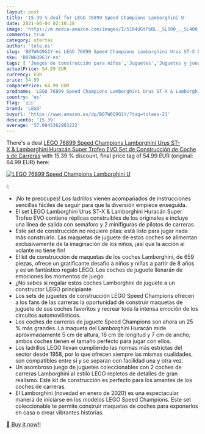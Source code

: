 ```yaml
---
layout: post
title: '15.39 % deal for LEGO 76899 Speed Champions Lamborghini U'
date: 2021-06-04 02:16:28
image: 'https://m.media-amazon.com/images/I/51b4UGtFbBL._SL500_._SL400_.jpg'
comments: true
category: ofertas
author: 'tole.es'
slug: 'B07W6Q9G1Y-es LEGO 76899 Speed Champions Lamborghini Urus ST-X &...'
sku: 'B07W6Q9G1Y-es'
tags: [ 'Juegos de construcción para niños','Juguetes','Juguetes y juegos','lego', ]
actualPrice: 54.99 EUR
currency: EUR
price: 54.99
comparePrice: 64.99 EUR
prodname: 'LEGO 76899 Speed Champions Lamborghini Urus ST-X & Lamborghini Huracán Super Trofeo EVO Set de Construcción de Coches de Carreras'
country: 'es'
flag: '🇪🇸'
brand: 'LEGO'
buyurl: 'https://www.amazon.es/dp/B07W6Q9G1Y/?tag=tolees-21'
descuento: '15.39'
average: '57.0845362903222'
---
```


There's a deal [LEGO 76899 Speed Champions Lamborghini Urus ST-X & Lamborghini Huracán Super Trofeo EVO Set de Construcción de Coches de Carreras](https://www.amazon.es/dp/B07W6Q9G1Y/?tag=tolees-21)  with  15.39 % discount, final price tag of  54.99 EUR (original: 64.99 EUR) here:

[![LEGO 76899 Speed Champions Lamborghini U](https://m.media-amazon.com/images/I/51b4UGtFbBL._SL500_._SL400_.jpg)](https://www.amazon.es/dp/B07W6Q9G1Y/?tag=tolees-21)

ℹ️:

- ¡No te preocupes! Los ladrillos vienen acompañados de instrucciones sencillas fáciles de seguir para que la diversión empiece enseguida.
- El set LEGO Lamborghini Urus ST-X & Lamborghini Huracán Super Trofeo EVO contiene réplicas construibles de los originales e incluye una línea de salida con semáforo y 2 minifiguras de pilotos de carreras.
- Este set de construcción no requiere pilas: está listo para jugar nada más construirlo. Las maquetas de juguete de estos coches se alimentan exclusivamente de la imaginación de los niños, ¡así que la acción al volante no tiene fin!
- El kit de construcción de maquetas de los coches Lamborghini, de 659 piezas, ofrece un gratificante desafío a niños y niñas a partir de 8 años y es un fantástico regalo LEGO. Los coches de juguete llenarán de emociones los momentos de juego.
- ¿No sabes si regalar estos coches Lamborghini de juguete a un constructor LEGO principiante
- Los sets de juguetes de construcción LEGO Speed Champions ofrecen a los fans de las carreras la oportunidad de construir maquetas de juguete de sus coches favoritos y recrear toda la intensa emoción de los circuitos automovilísticos.
- Los coches de carreras de juguete Speed Champions son ahora un 25 % más grandes. La maqueta del Lamborghini Huracán mide aproximadamente 5 cm de altura, 16 cm de longitud y 7 cm de ancho; ambos coches tienen el tamaño perfecto para jugar con ellos.
- Los ladrillos LEGO llevan cumpliendo las normas más estrictas del sector desde 1958, por lo que ofrecen siempre las mismas cualidades, son compatibles entre sí y se separan con facilidad una y otra vez.
- Un asombroso juego de juguetes coleccionables con 2 coches de carreras Lamborghini al estilo LEGO repletos de detalles de gran realismo. Este kit de construcción es perfecto para los amantes de los coches de carreras.
- El Lamborghini (novedad en enero de 2020) es una espectacular manera de iniciarse en los modelos LEGO Speed Champions. Este set coleccionable te permite construir maquetas de coches para exponerlos en casa o crear vibrantes historias.

[🛒 Buy it now!!](https://www.amazon.es/dp/B07W6Q9G1Y/?tag=tolees-21)

